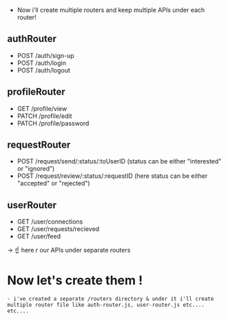 - Now i'll create multiple routers and keep multiple APIs under each router!

## **authRouter**

- POST /auth/sign-up
- POST /auth/login
- POST /auth/logout

## **profileRouter**

- GET /profile/view
- PATCH /profile/edit
- PATCH /profile/password

## **requestRouter**

- POST /request/send/:status/:toUserID (status can be either "interested" or "ignored")
- POST /request/review/:status/:requestID (here status can be either "accepted" or "rejected")

## **userRouter**

- GET /user/connections
- GET /user/requests/recieved
- GET /user/feed

-> ☝️ here r our APIs under separate routers

# Now let's create them !

    - i've created a separate /routers directory & under it i'll create multiple router file like auth-router.js, user-router.js etc.... etc....
